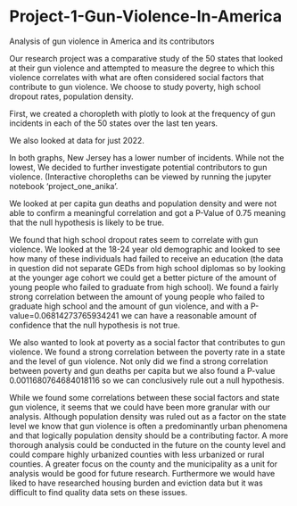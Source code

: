 # Project-1-Gun-Violence-In-America
Analysis of gun violence in America and its contributors

Our research project was a comparative study of the 50 states that looked at their gun violence and attempted to measure the degree to which this violence correlates with what are often considered social factors that contribute to gun violence. We choose to study poverty, high school dropout rates, population density.

First, we created a choropleth with plotly to look at the frequency of gun incidents in each of the 50 states over the last ten years.

We also looked at data for just 2022. 


In both graphs, New Jersey has a lower number of incidents. While not the lowest, 
We decided to further investigate potential contributors to gun violence.
(Interactive choropleths can be viewed by running the jupyter notebook ‘project_one_anika’.

We looked at per capita gun deaths and population density and were not able to confirm a meaningful correlation and got a P-Value of 0.75 meaning that the null hypothesis is likely to be true.


We found that high school dropout rates seem to correlate with gun violence. We looked at the 18-24 year old demographic and looked to see how many of these individuals had failed to receive an education (the data in question did not separate GEDs from high school diplomas so by looking at the younger age cohort we could get a better picture of the amount of young people who failed to graduate from high school). We found a fairly strong correlation between the amount of young people who failed to graduate high school and the amount of gun violence, and with a P-value=0.06814273765934241 we can have a reasonable amount of confidence that the null hypothesis is not true.



We also wanted to look at poverty as a social factor that contributes to gun violence. We found a strong correlation between the poverty rate in a state and the level of gun violence. Not only did we find a strong correlation between poverty and gun deaths per capita but we also found a P-value 0.0011680764684018116 so we can conclusively rule out a null hypothesis.



While we found some correlations between these social factors and state gun violence, it seems that we could have been more granular with our analysis. Although population density was ruled out as a factor on the state level we know that gun violence is often a predominantly urban phenomena and that logically population density should be a contributing factor. A more thorough analysis could be conducted in the future on the county level and could compare highly urbanized counties with less urbanized or rural counties. A greater focus on the county and the municipality as a unit for analysis would be good for future research. Furthermore we would have liked to have researched housing burden and eviction data but it was difficult to find quality data sets on these issues.


